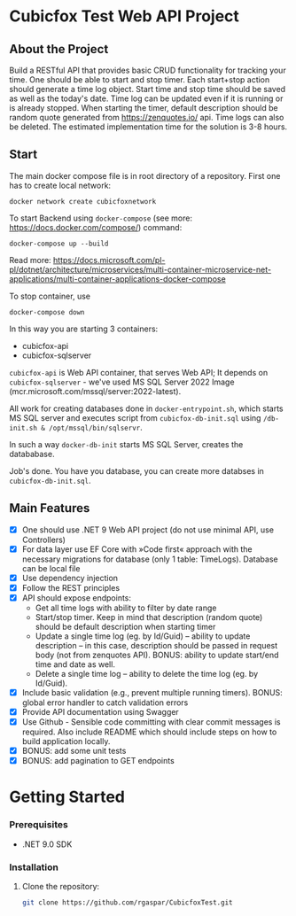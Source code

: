# Cubicfox Test Web API Project

## About the Project

Build a RESTful API that provides basic CRUD functionality for tracking your time. One should be able
to start and stop timer. Each start+stop action should generate a time log object. Start time and stop
time should be saved as well as the today's date. Time log can be updated even if it is running or is
already stopped. When starting the timer, default description should be random quote generated
from https://zenquotes.io/ api. Time logs can also be deleted. The estimated implementation time for
the solution is 3-8 hours.

## Start
The main docker compose file is in root directory of a repository.
First one has to create local network:

```
docker network create cubicfoxnetwork
```
To start Backend using `docker-compose` (see more: https://docs.docker.com/compose/) command:

```
docker-compose up --build
``` 
Read more: https://docs.microsoft.com/pl-pl/dotnet/architecture/microservices/multi-container-microservice-net-applications/multi-container-applications-docker-compose

To stop container, use
```
docker-compose down
```

In this way you are starting 3 containers:
- cubicfox-api
- cubicfox-sqlserver

`cubicfox-api` is Web API container, that serves Web API;
It depends on `cubicfox-sqlserver` - we've used MS SQL Server 2022 Image (mcr.microsoft.com/mssql/server:2022-latest).

All work for creating databases done in `docker-entrypoint.sh`, which starts MS SQL server and executes script from `cubicfox-db-init.sql` using
`/db-init.sh & /opt/mssql/bin/sqlservr`.

In such a way `docker-db-init` starts MS SQL Server, creates the datababase.

Job's done. You have you database, you can create more databses in `cubicfox-db-init.sql`.

## Main Features

- [x] One should use .NET 9 Web API project (do not use minimal API, use Controllers)
- [x] For data layer use EF Core with »Code first« approach with the necessary migrations for
  database (only 1 table: TimeLogs). Database can be local file
- [x] Use dependency injection
- [x] Follow the REST principles
- [x] API should expose endpoints: 
  - Get all time logs with ability to filter by date range
  - Start/stop timer. Keep in mind that description (random quote) should be default
    description when starting timer
  - Update a single time log (eg. by Id/Guid) – ability to update description – in this case,
    description should be passed in request body (not from zenquotes API). BONUS:
    ability to update start/end time and date as well.
  - Delete a single time log – ability to delete the time log (eg. by Id/Guid).
- [x] Include basic validation (e.g., prevent multiple running timers). BONUS: global error handler
  to catch validation errors
- [x] Provide API documentation using Swagger
- [x] Use Github - Sensible code committing with clear commit messages is required. Also include
  README which should include steps on how to build application locally.
- [x] BONUS: add some unit tests
- [x] BONUS: add pagination to GET endpoints

# Getting Started

### Prerequisites

- .NET 9.0 SDK

### Installation

1. Clone the repository:

   ```bash
   git clone https://github.com/rgaspar/CubicfoxTest.git
   ```

